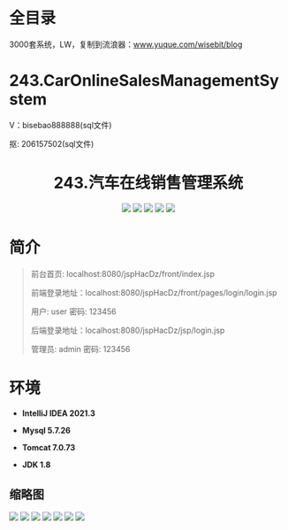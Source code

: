 # 全目录

3000套系统，LW，复制到流浪器：www.yuque.com/wisebit/blog

# 243.CarOnlineSalesManagementSystem

<p>V：bisebao888888(sql文件)</p>
<p>抠: 206157502(sql文件)</p>

<p><h1 align="center">243.汽车在线销售管理系统</h1></p>


<p align="center">
	<img src="https://img.shields.io/badge/jdk-1.8-orange.svg"/>
    <img src="https://img.shields.io/badge/spring-5.x-lightgrey.svg"/>
    <img src="https://img.shields.io/badge/springmvc-3.x-blue.svg"/>
    <img src="https://img.shields.io/badge/jsp-3.x-blue.svg"/>
    <img src="https://img.shields.io/badge/mybatis-5.x-yellow.svg"/>
</p>

# 简介
>
> 
>
> 前台首页: localhost:8080/jspHacDz/front/index.jsp
>
> 前端登录地址：localhost:8080/jspHacDz/front/pages/login/login.jsp
> 
> 用户: user 密码: 123456
> 
> 后端登录地址：localhost:8080/jspHacDz/jsp/login.jsp
>
> 管理员: admin   密码: 123456
>

# 环境

- <b>IntelliJ IDEA 2021.3</b>

- <b>Mysql 5.7.26</b>

- <b>Tomcat 7.0.73</b>

- <b>JDK 1.8</b>




## 缩略图

![](https://bitwise.oss-cn-heyuan.aliyuncs.com/2024/9/10/44f48556-2938-40d1-b1d8-c27f7aa26a8e.png)
![](https://bitwise.oss-cn-heyuan.aliyuncs.com/2024/9/10/3d3ba0cf-faf0-4d0f-85f1-a30e3f3a6687.png)
![](https://bitwise.oss-cn-heyuan.aliyuncs.com/2024/9/10/0b3491f6-032a-4591-b7b0-5f479aa35cba.png)
![](https://bitwise.oss-cn-heyuan.aliyuncs.com/2024/9/10/eabfdfe2-590b-46fb-b373-61ff3002f0d8.png)
![](https://bitwise.oss-cn-heyuan.aliyuncs.com/2024/9/10/a3789ed6-5b2c-4258-9880-ac7b328d0a9e.png)
![](https://bitwise.oss-cn-heyuan.aliyuncs.com/2024/9/10/a93b748b-131a-4997-a118-dc07c27fd203.png)
![](https://bitwise.oss-cn-heyuan.aliyuncs.com/2024/9/10/98403f36-1957-4902-b955-a16ba397a093.png)





